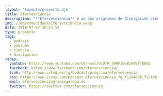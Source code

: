 ```yaml
---
layout: 'layouts/proxecto.njk'
title: Efervesciencia
description: "**Efervesciencia** é un dos programas de divulgación científica máis veteranos do dial en toda España.\n\nNaceu en outubro de 2006 da man de Manuel Vicente e polos seus micros xa pasaron ao redor de 1000 científicos."
img: /img/comunidade/Efervesciencia.webp
date: 2018-07-07 10:14:52
type: proxecto
tags:
  - podcast
  - youtube
  - ciencia
  - divulgacion
redes:
  youtube: https://www.youtube.com/channel/UCOfM_JWRFiEe8zhGVffE6hQ
  facebook: https://www.facebook.com/efervesciencia/
  link: http://www.crtvg.es/rg/podcast/programa/efervescencia
  rss: https://www.ivoox.com/podcast-efervesciencia_fg_f1264656_filtro_1.xml
  mail: efervesciencia@radiogalega.es
  twitter: https://twitter.com/efervesciencia
---
```

